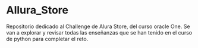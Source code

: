# Allura_Store
Repositorio dedicado al Challenge de Alura Store, del curso oracle One.
Se van a explorar y revisar todas las enseñanzas que se han tenido en el curso de python para completar el reto.
